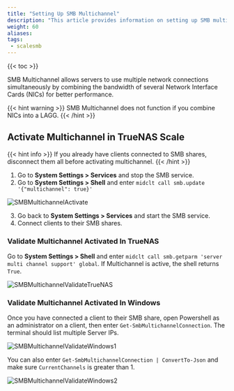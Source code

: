 ```yaml
---
title: "Setting Up SMB Multichannel"
description: "This article provides information on setting up SMB multichannel."
weight: 60
aliases:
tags:
 - scalesmb
---
```


{{< toc >}}

SMB Multichannel allows servers to use multiple network connections simultaneously by combining the bandwidth of several Network Interface Cards (NICs) for better performance.

{{< hint warning >}}
SMB Multichannel does not function if you combine NICs into a LAGG. 
{{< /hint >}}

## Activate Multichannel in TrueNAS Scale

{{< hint info >}}
If you already have clients connected to SMB shares, disconnect them all before activating multichannel.
{{< /hint >}}

1. Go to **System Settings > Services** and stop the SMB service.
2. Go to **System Settings > Shell** and enter `midclt call smb.update '{"multichannel": true}'`

![SMBMultichannelActivate](/images/SCALE/22.12/SMBMultichannelActivate.png "Activate Multichannel")

3. Go back to **System Settings > Services** and start the SMB service.
4. Connect clients to their SMB shares.

### Validate Multichannel Activated In TrueNAS

Go to **System Settings > Shell** and enter `midclt call smb.getparm 'server multi channel support' global`. If Multichannel is active, the shell returns `True`.

![SMBMultichannelValidateTrueNAS](/images/SCALE/22.12/SMBMultichannelValidateTrueNAS.png "Validate Multichannel")

### Validate Multichannel Activated In Windows

Once you have connected a client to their SMB share, open Powershell as an administrator on a client, then enter `Get-SmbMultichannelConnection`. The terminal should list multiple Server IPs.

![SMBMultichannelValidateWindows1](/images/SCALE/22.12/SMBMultichannelValidateWindows1.png "Validate Multichannel")

You can also enter `Get-SmbMultichannelConnection | ConvertTo-Json` and make sure `CurrentChannels` is greater than 1.

![SMBMultichannelValidateWindows2](/images/SCALE/22.12/SMBMultichannelValidateWindows2.png "Validate Multichannel")
